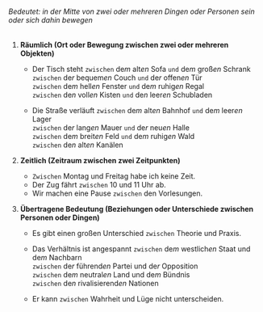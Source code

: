###### Bedeutet: in der Mitte von zwei oder mehreren Dingen oder Personen sein oder sich dahin bewegen

1) **Räumlich (Ort oder Bewegung zwischen zwei oder mehreren Objekten)**  
	- Der Tisch steht `zwischen` de*m* alt*en* Sofa `und` de*m* groß*en* Schrank  
                   `zwischen` de*r* bequem*en* Couch `und` de*r* offen*en* Tür  
                   `zwischen` de*m* hell*en* Fenster `und` de*m* ruhig*en* Regal  
                   `zwischen` de*n* voll*en* Kisten `und` de*n* leer*en* Schubladen  
    
	-  Die Straße verläuft `zwischen` de*m* alt*en* Bahnhof `und` de*m* leer*en* Lager  
                      `zwischen` de*r* lang*en* Mauer `und` de*r* neu*en* Halle  
                      `zwischen` de*m* breit*en* Feld `und` de*m* ruhig*en* Wald  
                      `zwischen` de*n* alt*en* Kanälen  

2) **Zeitlich (Zeitraum zwischen zwei Zeitpunkten)**  
	- `Zwischen` Montag und Freitag habe ich keine Zeit.  
	- Der Zug fährt `zwischen` 10 und 11 Uhr ab.  
	- Wir machen eine Pause `zwischen` den Vorlesungen.  

3) **Übertragene Bedeutung (Beziehungen oder Unterschiede zwischen Personen oder Dingen)**  
	- Es gibt einen großen Unterschied `zwischen` Theorie und Praxis.  
	
	- Das Verhältnis ist angespannt   `zwischen` de*m* westlich*en* Staat und de*m* Nachbarn  
                                `zwischen` de*r* führend*en* Partei und de*r* Opposition  
                                `zwischen` de*m* neutral*en* Land und de*m* Bündnis  
                                `zwischen` de*n* rivalisierend*en* Nationen  
    
	- Er kann `zwischen` Wahrheit und Lüge nicht unterscheiden.  